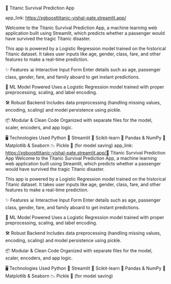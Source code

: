 🚢 Titanic Survival Prediction App

app_link: https://xgboosttitanic-vishal-pate.streamlit.app/

Welcome to the Titanic Survival Prediction App, a machine learning web application built using Streamlit, which predicts whether a passenger would have survived the tragic Titanic disaster.

This app is powered by a Logistic Regression model trained on the historical Titanic dataset. It takes user inputs like age, gender, class, fare, and other features to make a real-time prediction.

✨ Features
📊 Interactive Input Form Enter details such as age, passenger class, gender, fare, and family aboard to get instant predictions.

🧠 ML Model Powered Uses a Logistic Regression model trained with proper preprocessing, scaling, and label encoding.

🛠️ Robust Backend Includes data preprocessing (handling missing values, encoding, scaling) and model persistence using pickle.

📦 Modular & Clean Code Organized with separate files for the model, scaler, encoders, and app logic.

🖥️ Technologies Used
Python 🐍
Streamlit 🎈
Scikit-learn 🤖
Pandas & NumPy 🔢
Matplotlib & Seaborn 📉
Pickle 🥒 (for model saving)
app_link: https://xgboosttitanic-vishal-pate.streamlit.app/🚢 Titanic Survival Prediction App
Welcome to the Titanic Survival Prediction App, a machine learning web application built using Streamlit, which predicts whether a passenger would have survived the tragic Titanic disaster.

This app is powered by a Logistic Regression model trained on the historical Titanic dataset. It takes user inputs like age, gender, class, fare, and other features to make a real-time prediction.

✨ Features
📊 Interactive Input Form Enter details such as age, passenger class, gender, fare, and family aboard to get instant predictions.

🧠 ML Model Powered Uses a Logistic Regression model trained with proper preprocessing, scaling, and label encoding.

🛠️ Robust Backend Includes data preprocessing (handling missing values, encoding, scaling) and model persistence using pickle.

📦 Modular & Clean Code Organized with separate files for the model, scaler, encoders, and app logic.

🖥️ Technologies Used
Python 🐍
Streamlit 🎈
Scikit-learn 🤖
Pandas & NumPy 🔢
Matplotlib & Seaborn 📉
Pickle 🥒 (for model saving)
